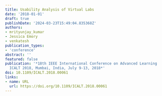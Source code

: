 ```yaml
---
title: Usability Analysis of Virtual Labs
date: '2018-01-01'
draft: true
publishDate: '2024-03-23T15:49:04.835368Z'
authors:
- mrityunjay_kumar
- Jessica Emory
- venkatesh
publication_types:
- 'conference'
abstract: ''
featured: false
publication: '*18th IEEE International Conference on Advanced Learning Technologies,
  ICALT 2018, Mumbai, India, July 9-13, 2018*'
doi: 10.1109/ICALT.2018.00061
links:
- name: URL
  url: https://doi.org/10.1109/ICALT.2018.00061
---
```


